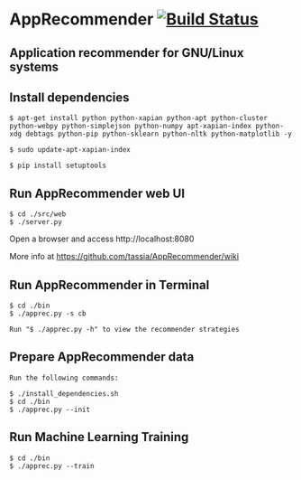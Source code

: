 AppRecommender [![Build Status](https://travis-ci.org/GCS2016/AppRecommender.svg?branch=master)](https://travis-ci.org/GCS2016/AppRecommender)
===============================================================
Application recommender for GNU/Linux systems
---------------------------------------------------------------

Install dependencies
---------------------

    $ apt-get install python python-xapian python-apt python-cluster python-webpy python-simplejson python-numpy apt-xapian-index python-xdg debtags python-pip python-sklearn python-nltk python-matplotlib -y

    $ sudo update-apt-xapian-index

    $ pip install setuptools


Run AppRecommender web UI
--------------------------

    $ cd ./src/web
    $ ./server.py

Open a browser and access http://localhost:8080

More info at https://github.com/tassia/AppRecommender/wiki


Run AppRecommender in Terminal
------------------------------

    $ cd ./bin
    $ ./apprec.py -s cb

    Run "$ ./apprec.py -h" to view the recommender strategies


Prepare AppRecommender data
---------------------------

    Run the following commands:

    $ ./install_dependencies.sh
    $ cd ./bin
    $ ./apprec.py --init


Run Machine Learning Training
----------------------------

    $ cd ./bin
    $ ./apprec.py --train

